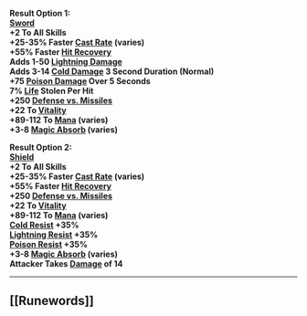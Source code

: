**Result Option 1:**  
**[Sword](https://diablo.fandom.com/wiki/Swords "Swords")  
+2 To All Skills  
+25-35% Faster [Cast Rate](https://diablo.fandom.com/wiki/Cast_Rate "Cast Rate") (varies)  
+55% Faster [Hit Recovery](https://diablo.fandom.com/wiki/Hit_Recovery "Hit Recovery")  
Adds 1-50 [Lightning Damage](https://diablo.fandom.com/wiki/Lightning_Damage "Lightning Damage")  
Adds 3-14 [Cold Damage](https://diablo.fandom.com/wiki/Cold "Cold") 3 Second Duration (Normal)  
+75 [Poison Damage](https://diablo.fandom.com/wiki/Poison "Poison") Over 5 Seconds  
7% [Life](https://diablo.fandom.com/wiki/Life "Life") Stolen Per Hit  
+250 [Defense vs. Missiles](https://diablo.fandom.com/wiki/Defense_vs._Missiles "Defense vs. Missiles")  
+22 To [Vitality](https://diablo.fandom.com/wiki/Vitality "Vitality")  
+89-112 To [Mana](https://diablo.fandom.com/wiki/Mana "Mana") (varies)  
+3-8 [Magic Absorb](https://diablo.fandom.com/wiki/Absorption "Absorption") (varies)**

**Result Option 2:**  
**[Shield](https://diablo.fandom.com/wiki/Shields "Shields")  
+2 To All Skills  
+25-35% Faster [Cast Rate](https://diablo.fandom.com/wiki/Cast_Rate "Cast Rate") (varies)  
+55% Faster [Hit Recovery](https://diablo.fandom.com/wiki/Hit_Recovery "Hit Recovery")  
+250 [Defense vs. Missiles](https://diablo.fandom.com/wiki/Defense_vs._Missiles "Defense vs. Missiles")  
+22 To [Vitality](https://diablo.fandom.com/wiki/Vitality "Vitality")  
+89-112 To [Mana](https://diablo.fandom.com/wiki/Mana "Mana") (varies)  
[Cold Resist](https://diablo.fandom.com/wiki/Resistances "Resistances") +35%  
[Lightning Resist](https://diablo.fandom.com/wiki/Resistances "Resistances") +35%  
[Poison Resist](https://diablo.fandom.com/wiki/Resistances "Resistances") +35%  
+3-8 [Magic Absorb](https://diablo.fandom.com/wiki/Absorption "Absorption") (varies)  
Attacker Takes [Damage](https://diablo.fandom.com/wiki/Damage "Damage") of 14**

---
## [[Runewords]]
